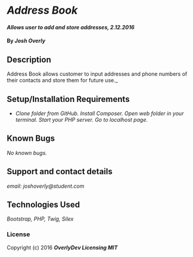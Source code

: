 # _Address Book_

#### _Allows user to add and store addresses, 2.12.2016_

#### By _**Josh Overly**_

## Description

Address Book allows customer to input addresses and phone numbers of their contacts and store them for future use._

## Setup/Installation Requirements

* _Clone folder from GitHub. Install Composer. Open web folder in your terminal. Start your PHP server. Go to localhost page._


## Known Bugs

_No known bugs._

## Support and contact details

_email: joshoverly@student.com_

## Technologies Used

_Bootstrap, PHP, Twig, Silex_

### License

Copyright (c) 2016 **_OverlyDev Licensing MIT_**
